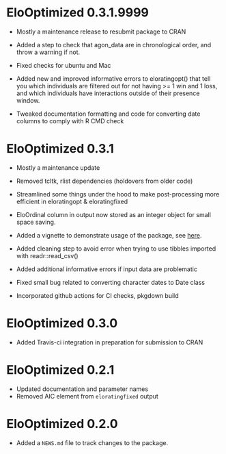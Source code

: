 # EloOptimized 0.3.1.9999

* Mostly a maintenance release to resubmit package to CRAN

* Added a step to check that agon_data are in chronological order, and throw a warning if not.

* Fixed checks for ubuntu and Mac

* Added new and improved informative errors to eloratingopt() that tell you which individuals are filtered out for not having >= 1 win and 1 loss, and which individuals have interactions outside of their presence window.

* Tweaked documentation formatting and code for converting date columns to comply with R CMD check

# EloOptimized 0.3.1

* Mostly a maintenance update

* Removed tcltk, rlist dependencies (holdovers from older code)

* Streamlined some things under the hood to make post-processing more efficient in eloratingopt & eloratingfixed

* EloOrdinal column in output now stored as an integer object for small space saving.

* Added a vignette to demonstrate usage of the package, see [here](https://jtfeld.github.io/EloOptimized/articles/nba-example.html).

* Added cleaning step to avoid error when trying to use tibbles imported with readr::read_csv()

* Added additional informative errors if input data are problematic

* Fixed small bug related to converting character dates to Date class

* Incorporated github actions for CI checks, pkgdown build

# EloOptimized 0.3.0

* Added Travis-ci integration in preparation for submission to CRAN

# EloOptimized 0.2.1

* Updated documentation and parameter names
* Removed AIC element from `eloratingfixed` output

# EloOptimized 0.2.0

* Added a `NEWS.md` file to track changes to the package.
